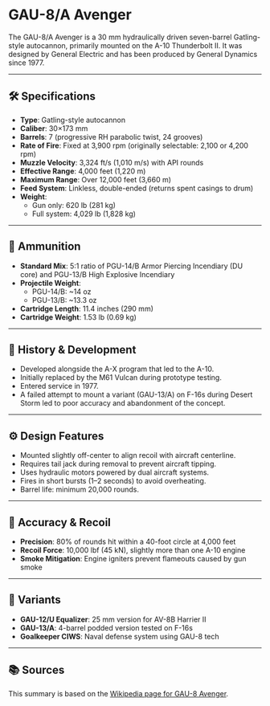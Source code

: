 # GAU-8/A Avenger

The GAU-8/A Avenger is a 30 mm hydraulically driven seven-barrel Gatling-style autocannon, primarily mounted on the A-10 Thunderbolt II. It was designed by General Electric and has been produced by General Dynamics since 1977.

---

## 🛠️ Specifications

- **Type**: Gatling-style autocannon  
- **Caliber**: 30×173 mm  
- **Barrels**: 7 (progressive RH parabolic twist, 24 grooves)  
- **Rate of Fire**: Fixed at 3,900 rpm (originally selectable: 2,100 or 4,200 rpm)  
- **Muzzle Velocity**: 3,324 ft/s (1,010 m/s) with API rounds  
- **Effective Range**: 4,000 feet (1,220 m)  
- **Maximum Range**: Over 12,000 feet (3,660 m)  
- **Feed System**: Linkless, double-ended (returns spent casings to drum)  
- **Weight**:  
  - Gun only: 620 lb (281 kg)  
  - Full system: 4,029 lb (1,828 kg)  

---

## 🧪 Ammunition

- **Standard Mix**: 5:1 ratio of PGU-14/B Armor Piercing Incendiary (DU core) and PGU-13/B High Explosive Incendiary  
- **Projectile Weight**:  
  - PGU-14/B: ~14 oz  
  - PGU-13/B: ~13.3 oz  
- **Cartridge Length**: 11.4 inches (290 mm)  
- **Cartridge Weight**: 1.53 lb (0.69 kg)  

---

## 📜 History & Development

- Developed alongside the A-X program that led to the A-10.  
- Initially replaced by the M61 Vulcan during prototype testing.  
- Entered service in 1977.  
- A failed attempt to mount a variant (GAU-13/A) on F-16s during Desert Storm led to poor accuracy and abandonment of the concept.  

---

## ⚙️ Design Features

- Mounted slightly off-center to align recoil with aircraft centerline.  
- Requires tail jack during removal to prevent aircraft tipping.  
- Uses hydraulic motors powered by dual aircraft systems.  
- Fires in short bursts (1–2 seconds) to avoid overheating.  
- Barrel life: minimum 20,000 rounds.  

---

## 🎯 Accuracy & Recoil

- **Precision**: 80% of rounds hit within a 40-foot circle at 4,000 feet  
- **Recoil Force**: 10,000 lbf (45 kN), slightly more than one A-10 engine  
- **Smoke Mitigation**: Engine igniters prevent flameouts caused by gun smoke  

---

## 🔄 Variants

- **GAU-12/U Equalizer**: 25 mm version for AV-8B Harrier II  
- **GAU-13/A**: 4-barrel podded version tested on F-16s  
- **Goalkeeper CIWS**: Naval defense system using GAU-8 tech  

---

## 📚 Sources

This summary is based on the [Wikipedia page for GAU-8 Avenger](https://en.wikipedia.org/wiki/GAU-8_Avenger).
